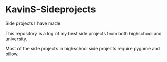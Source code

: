 # KavinS-Sideprojects
Side projects I have made 

This repository is a log of my best side projects from both highschool and university. 

Most of the side projects in highschool side projects require pygame and pillow.
